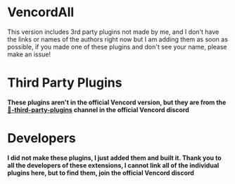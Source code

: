 # VencordAll

This version includes 3rd party plugins not made by me, and I don't have the links or names of the authors right now but I am adding them as soon as possible, if you made one of these plugins and don't see your name, please make an issue!

# Third Party Plugins
**These plugins aren't in the official Vencord version, but they are from the [🧩-third-party-plugins](https://discord.com/channels/1015060230222131221/1032200195582197831) channel in the official Vencord discord**

# Developers
**I did not make these plugins, I just added them and built it. Thank you to all the developers of these extensions, I cannot link all of the individual plugins here, but to find them, join the official Vencord discord**
